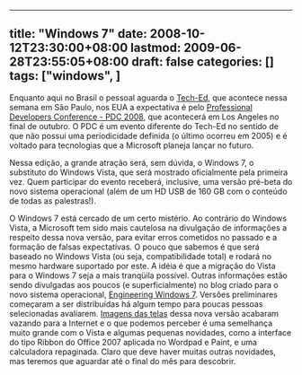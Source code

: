 
---
title: "Windows 7"
date: 2008-10-12T23:30:00+08:00
lastmod: 2009-06-28T23:55:05+08:00
draft: false
categories: []
tags: ["windows", ]
---


Enquanto aqui no Brasil o pessoal aguarda o [Tech-Ed](http://www.teched.com.br/), que acontece nessa semana em São Paulo, nos EUA a expectativa é pelo [Professional Developers Conference - PDC 2008](http://www.microsoftpdc.com/), que acontecerá em Los Angeles no final de outubro. O PDC é um evento diferente do Tech-Ed no sentido de que não possui uma periodicidade definida (o último ocorreu em 2005) e é voltado para tecnologias que a Microsoft planeja lançar no futuro.

Nessa edição, a grande atração será, sem dúvida, o Windows 7, o substituto do Windows Vista, que será mostrado oficialmente pela primeira vez. Quem participar do evento receberá, inclusive, uma versão pré-beta do novo sistema operacional (além de um HD USB de 160 GB com o conteúdo de todas as palestras!).

O Windows 7 está cercado de um certo mistério. Ao contrário do Windows Vista, a Microsoft tem sido mais cautelosa na divulgação de informações a respeito dessa nova versão, para evitar erros cometidos no passado e a formação de falsas expectativas. O pouco que sabemos é que será baseado no Windows Vista (ou seja, compatibilidade total) e rodará no mesmo hardware suportado por este. A idéia é que a migração do Vista para o Windows 7 seja a mais tranqüila possível. Outras informações estão sendo divulgadas aos poucos (e superficialmente) no blog criado para o novo sistema operacional, [Engineering Windows 7](http://blogs.msdn.com/e7/). Versões preliminares começaram a ser distribuídas há algum tempo para poucas pessoas selecionadas avaliarem. [Imagens das telas](http://idgnow.uol.com.br/galerias/windows-7/) dessa nova versão acabaram vazando para a Internet e o que podemos perceber é uma semelhança muito grande com o Vista e algumas pequenas novidades, como a interface do tipo Ribbon do Office 2007 aplicada no Wordpad e Paint, e uma calculadora repaginada. Claro que deve haver muitas outras novidades, mas teremos que aguardar até o final do mês para descobrir.

